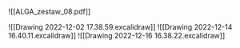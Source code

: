 ![[ALGA_zestaw_08.pdf]]

![[Drawing 2022-12-02 17.38.59.excalidraw]]
![[Drawing 2022-12-14 16.40.11.excalidraw]]
![[Drawing 2022-12-16 16.38.22.excalidraw]]